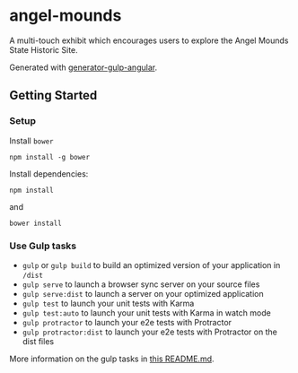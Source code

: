 angel-mounds
============

A multi-touch exhibit which encourages users to explore the Angel Mounds State Historic Site. 

Generated with [generator-gulp-angular](https://github.com/Swiip/generator-gulp-angular). 

## Getting Started

### Setup
Install `bower`
```
npm install -g bower
```

Install dependencies:
```
npm install
```
and
```
bower install
```

### Use Gulp tasks

* `gulp` or `gulp build` to build an optimized version of your application in `/dist`
* `gulp serve` to launch a browser sync server on your source files
* `gulp serve:dist` to launch a server on your optimized application
* `gulp test` to launch your unit tests with Karma
* `gulp test:auto` to launch your unit tests with Karma in watch mode
* `gulp protractor` to launch your e2e tests with Protractor
* `gulp protractor:dist` to launch your e2e tests with Protractor on the dist files

More information on the gulp tasks in [this README.md](https://github.com/Swiip/generator-gulp-angular/blob/master/app/templates/gulp/README.md).
